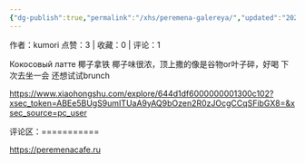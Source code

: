 ```yaml
---
{"dg-publish":true,"permalink":"/xhs/peremena-galereya/","updated":"2025-03-17T22:23:45.205+08:00"}
---
```


作者：kumori
点赞：3   |   收藏：0   |   评论：1

Кокосовый латте 椰子拿铁 椰子味很浓，顶上撒的像是谷物or叶子碎，好喝
下次去坐一会 还想试试brunch

https://www.xiaohongshu.com/explore/644d1df6000000001300c102?xsec_token=ABEe5BUgS9umITUaA9yAQ9bOzen2R0zJOcgCCqSFibGX8=&xsec_source=pc_user

评论区：===========

https://peremenacafe.ru